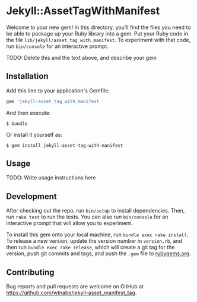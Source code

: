# Jekyll::AssetTagWithManifest

Welcome to your new gem! In this directory, you'll find the files you need to be able to package up your Ruby library into a gem. Put your Ruby code in the file `lib/jekyll/asset_tag_with_manifest`. To experiment with that code, run `bin/console` for an interactive prompt.

TODO: Delete this and the text above, and describe your gem

## Installation

Add this line to your application's Gemfile:

```ruby
gem 'jekyll-asset_tag_with_manifest
```

And then execute:

    $ bundle

Or install it yourself as:

    $ gem install jekyll-asset-tag-with-manifest

## Usage

TODO: Write usage instructions here

## Development

After checking out the repo, run `bin/setup` to install dependencies. Then, run `rake test` to run the tests. You can also run `bin/console` for an interactive prompt that will allow you to experiment.

To install this gem onto your local machine, run `bundle exec rake install`. To release a new version, update the version number in `version.rb`, and then run `bundle exec rake release`, which will create a git tag for the version, push git commits and tags, and push the `.gem` file to [rubygems.org](https://rubygems.org).

## Contributing

Bug reports and pull requests are welcome on GitHub at https://github.com/wtnabe/jekyll-asset_manifest_tag.
